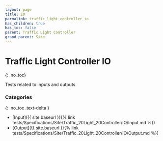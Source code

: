```yaml
---
layout: page
title: IO
parmalink: traffic_light_controller_io
has_children: true
has_toc: false
parent: Traffic Light Controller
grand_parent: Site
---
```


# Traffic Light Controller IO
{: .no_toc}

Tests related to inputs and outputs.

### Categories
{: .no_toc .text-delta }
- [Input]({{ site.baseurl }}{% link tests/Specifications/Site/Traffic_20Light_20Controller/IO/Input.md %})
- [Output]({{ site.baseurl }}{% link tests/Specifications/Site/Traffic_20Light_20Controller/IO/Output.md %})

